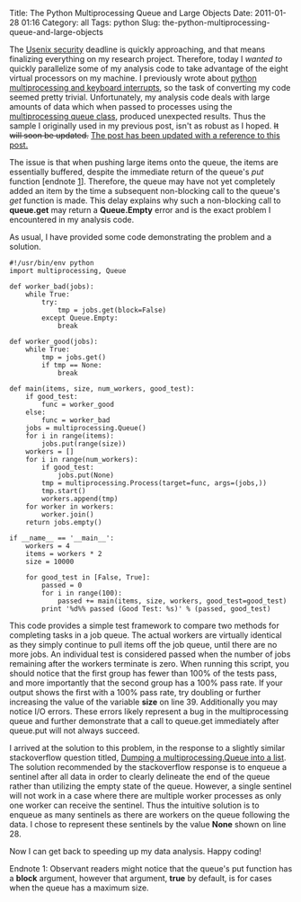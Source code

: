 Title: The Python Multiprocessing Queue and Large Objects
Date: 2011-01-28 01:16
Category: all
Tags: python
Slug: the-python-multiprocessing-queue-and-large-objects

The [Usenix security][] deadline is quickly approaching, and that means
finalizing everything on my research project. Therefore, today I *wanted
to* quickly parallelize some of my analysis code to take advantage of
the eight virtual processors on my machine. I previously wrote about
[python multiprocessing and keyboard interrupts][], so the task of
converting my code seemed pretty trivial. Unfortunately, my analysis
code deals with large amounts of data which when passed to processes
using the [multiprocessing queue class][], produced unexpected results.
Thus the sample I originally used in my previous post, isn't as robust
as I hoped. ~~It will soon be updated.~~
<ins datetime="2011-01-28T19:08:44+00:00">The post has been updated with
a reference to this post.</ins>

The issue is that when pushing large items onto the queue, the items are
essentially buffered, despite the immediate return of the queue's *put*
function [endnote [1][]]. Therefore, the queue may have not yet
completely added an item by the time a subsequent non-blocking call to
the queue's *get* function is made. This delay explains why such a
non-blocking call to **queue.get** may return a **Queue.Empty** error
and is the exact problem I encountered in my analysis code.

As usual, I have provided some code demonstrating the problem and a
solution.

~~~~ {lang="python" line="1"}
#!/usr/bin/env python
import multiprocessing, Queue

def worker_bad(jobs):
    while True:
        try:
            tmp = jobs.get(block=False)
        except Queue.Empty:
            break

def worker_good(jobs):
    while True:
        tmp = jobs.get()
        if tmp == None:
            break

def main(items, size, num_workers, good_test):
    if good_test:
        func = worker_good
    else:
        func = worker_bad
    jobs = multiprocessing.Queue()
    for i in range(items):
        jobs.put(range(size))
    workers = []
    for i in range(num_workers):
        if good_test:
            jobs.put(None)
        tmp = multiprocessing.Process(target=func, args=(jobs,))
        tmp.start()
        workers.append(tmp)
    for worker in workers:
        worker.join()
    return jobs.empty()

if __name__ == '__main__':
    workers = 4
    items = workers * 2
    size = 10000

    for good_test in [False, True]:
        passed = 0
        for i in range(100):
            passed += main(items, size, workers, good_test=good_test)
        print '%d%% passed (Good Test: %s)' % (passed, good_test)
~~~~

This code provides a simple test framework to compare two methods for
completing tasks in a job queue. The actual workers are virtually
identical as they simply continue to pull items off the job queue, until
there are no more jobs. An individual test is considered passed when the
number of jobs remaining after the workers terminate is zero. When
running this script, you should notice that the first group has fewer
than 100% of the tests pass, and more importantly that the second group
has a 100% pass rate. If your output shows the first with a 100% pass
rate, try doubling or further increasing the value of the variable
**size** on line 39. Additionally you may notice I/O errors. These
errors likely represent a bug in the multiprocessing queue and further
demonstrate that a call to queue.get immediately after queue.put will
not always succeed.

I arrived at the solution to this problem, in the response to a slightly
similar stackoverflow question titled, [Dumping a multiprocessing.Queue
into a list][]. The solution recommended by the stackoverflow response
is to enqueue a sentinel after all data in order to clearly delineate
the end of the queue rather than utilizing the empty state of the queue.
However, a single sentinel will not work in a case where there are
multiple worker processes as only one worker can receive the sentinel.
Thus the intuitive solution is to enqueue as many sentinels as there are
workers on the queue following the data. I chose to represent these
sentinels by the value **None** shown on line 28.

Now I can get back to speeding up my data analysis. Happy coding!

<a name="ref1"></a>Endnote 1: Observant readers might notice that the
queue's put function has a **block** argument, however that argument,
**true** by default, is for cases when the queue has a maximum size.

  [Usenix security]: http://usenix.org/events/sec11/
  [python multiprocessing and keyboard interrupts]: http://www.bryceboe.com/2010/08/26/python-multiprocessing-and-keyboardinterrupt/
  [multiprocessing queue class]: http://docs.python.org/library/multiprocessing.html#multiprocessing.Queue
  [1]: #ref1
  [Dumping a multiprocessing.Queue into a list]: http://stackoverflow.com/questions/1540822/dumping-a-multiprocessing-queue-into-a-list
